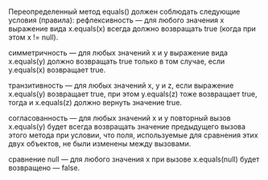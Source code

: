 Переопределенный метод equals() должен соблюдать следующие условия (правила):
рефлексивность — для любого значения x выражение вида x.equals(x) всегда должно возвращать true (когда при этом x != null).

симметричность — для любых значений x и y выражение вида x.equals(y) должно возвращать true только в том случае, если y.equals(x) возвращает true.

транзитивность — для любых значений x, y и z, если выражение x.equals(y) возвращает true, при этом y.equals(z) тоже возвращает true, тогда и x.equals(z) должно вернуть значение true.

согласованность — для любых значений x и y повторный вызов x.equals(y) будет всегда возвращать значение предыдущего вызова этого метода при условии, что поля, используемые для сравнения этих двух объектов, не были изменены между вызовами.

сравнение null — для любого значения x при вызове x.equals(null) будет возвращено — false.

